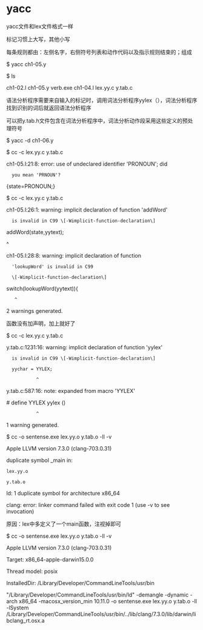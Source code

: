 # yacc

yacc文件和lex文件格式一样

标记习惯上大写，其他小写

每条规则都由：左侧名字，右侧符号列表和动作代码以及指示规则结束的；组成

$ yacc ch1-05.y

$ ls

ch1-02.l    ch1-05.y    verb.exe     ch1-04.l    lex.yy.c    y.tab.c

语法分析程序需要来自输入的标记时，调用词法分析程序yylex（），词法分析程序找到识别的词后就返回语法分析程序

可以把y.tab.h文件包含在词法分析程序中，词法分析动作段采用这些定义的预处理符号

$ yacc -d ch1-06.y

$ cc -c lex.yy.c y.tab.c

ch1-05.l:21:8: error: use of undeclared identifier 'PRONOUN'; did

```
  you mean 'PRNOUN'?
```

{state=PRONOUN;}

$ cc -c lex.yy.c y.tab.c

ch1-05.l:26:1: warning: implicit declaration of function 'addWord'

```
  is invalid in C99 \[-Wimplicit-function-declaration\]
```

addWord\(state,yytext\);

^

ch1-05.l:28:8: warning: implicit declaration of function

```
  'lookupWord' is invalid in C99

  \[-Wimplicit-function-declaration\]
```

switch\(lookupWord\(yytext\)\){

```
   ^
```

2 warnings generated.

函数没有加声明，加上就好了

$ cc -c lex.yy.c y.tab.c

y.tab.c:1231:16: warning: implicit declaration of function 'yylex'

```
  is invalid in C99 \[-Wimplicit-function-declaration\]

  yychar = YYLEX;

           ^
```

y.tab.c:587:16: note: expanded from macro 'YYLEX'

\# define YYLEX yylex \(\)

```
           ^
```

1 warning generated.

$ cc -o sentense.exe lex.yy.o y.tab.o -ll -v

Apple LLVM version 7.3.0 \(clang-703.0.31\)

duplicate symbol \_main in:

    lex.yy.o

    y.tab.o

ld: 1 duplicate symbol for architecture x86\_64

clang: error: linker command failed with exit code 1 \(use -v to see invocation\)

原因：lex中多定义了一个main函数，注视掉即可

$ cc -o sentense.exe lex.yy.o y.tab.o -ll -v

Apple LLVM version 7.3.0 \(clang-703.0.31\)

Target: x86\_64-apple-darwin15.0.0

Thread model: posix

InstalledDir: /Library/Developer/CommandLineTools/usr/bin

 "/Library/Developer/CommandLineTools/usr/bin/ld" -demangle -dynamic -arch x86\_64 -macosx\_version\_min 10.11.0 -o sentense.exe lex.yy.o y.tab.o -ll -lSystem /Library/Developer/CommandLineTools/usr/bin/../lib/clang/7.3.0/lib/darwin/libclang\_rt.osx.a

